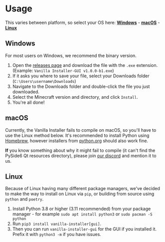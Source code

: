 # Usage

This varies between platform, so select your OS here:
**[Windows](#windows)** - **[macOS](#macos)** - **[Linux](#linux)**

## Windows

For most users on Windows, we recommend the binary version.

1. Open the [releases page][1] and download the file with the `.exe` extension. (Example: `Vanilla Installer-GUI v1.0.0-b1.exe`)
2. If it asks you where to save your file, select your Downloads folder (`C:\Users\username\Downloads`)
3. Navigate to the Downloads folder and double-click the file you just downloaded.
4. Select the Minecraft version and directory, and click `Install`.
5. You're all done!

## macOS

Currently, the Vanilla Installer fails to compile on macOS, so you'll have to use the Linux method below.
It's recommended to install Python using [Homebrew](https://brew.sh), however installers from [python.org](https://python.org) should also work fine.

**If** you know something about why it might fail to compile (it can't find the PySide6 Qt resources directory), please join [our discord][2] and mention it to us.

## Linux

Because of Linux having many different package managers, we've decided to make the way to install on Linux via `pip`, or building from source using `python` and `poetry`.

1. Install Python 3.8 or higher (3.11 recommended) from your package manager - for example `sudo apt install python3` or `sudo pacman -S python`
2. Run `pip3 install vanilla-installer[gui]`.
3. Then you can run `vanilla-installer-gui` for the GUI if you installed it. Prefix it with `python3 -m` if you have issues.

[1]: https://github.com/Fabulously-Optimized/vanilla-installer/releases/latest
[2]: https://discord.gg/fabulously-optimized-859124104644788234
